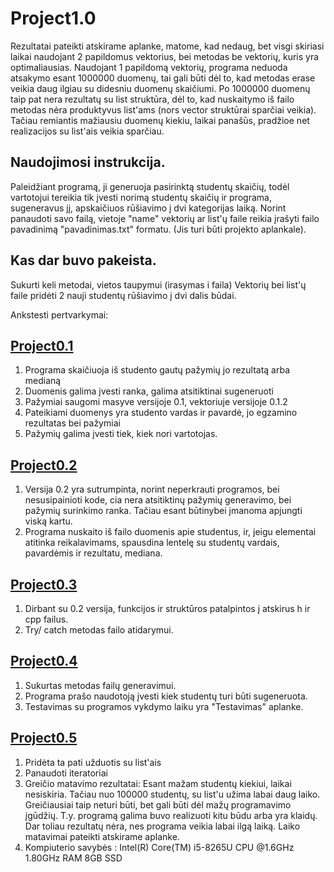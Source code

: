 # Project1.0

Rezultatai pateikti atskirame aplanke, matome, kad nedaug, bet visgi skiriasi laikai naudojant 2 papildomus vektorius, bei metodas be vektorių, kuris yra optimaliausias. Naudojant 1 papildomą vektorių, programa neduoda atsakymo esant 1000000 duomenų, tai gali būti dėl to, kad metodas erase veikia daug ilgiau su didesniu duomenų skaičiumi.
Po 1000000 duomenų taip pat nera rezultatų su list struktūra, dėl to, kad nuskaitymo iš failo metodas nėra produktyvus list'ams (nors vector struktūrai sparčiai veikia). Tačiau remiantis mažiausiu duomenų kiekiu, laikai panašūs, pradžioe net realizacijos su list'ais veikia sparčiau.

## Naudojimosi instrukcija.
 Paleidžiant programą, ji generuoja pasirinktą studentų skaičių, todėl vartotojui tereikia tik įvesti norimą studentų skaičių ir programa, sugeneravus jį, apskaičiuos rūšiavimo į dvi kategorijas laiką.
 Norint panaudoti savo failą, vietoje "name" vektorių ar list'ų faile reikia įrašyti failo pavadinimą "pavadinimas.txt" formatu. (Jis turi būti projekto aplankale).
 
 ## Kas dar buvo pakeista.
 Sukurti keli metodai, vietos taupymui (irasymas i faila)
 Vektorių bei list'ų faile pridėti 2 nauji studentų rūšiavimo į dvi dalis būdai. 


Ankstesti pertvarkymai:
## [Project0.1](https://github.com/Snezana01/Project0.1)
1. Programa skaičiuoja iš studento gautų pažymių jo rezultatą arba medianą
2. Duomenis galima įvesti ranka, galima atsitiktinai sugeneruoti
3. Pažymiai saugomi masyve versijoje 0.1, vektoriuje versijoje 0.1.2
4. Pateikiami duomenys yra studento vardas ir pavardė, jo egzamino rezultatas bei pažymiai
5. Pažymių galima įvesti tiek, kiek nori vartotojas.

## [Project0.2](https://github.com/Snezana01/Project0.2)
1. Versija 0.2 yra sutrumpinta, norint neperkrauti programos, bei nesusipainioti kode, cia nera atsitiktinų pažymių generavimo, bei pažymių surinkimo ranka. Tačiau esant būtinybei įmanoma apjungti viską kartu.
2. Programa nuskaito iš failo duomenis apie studentus, ir, jeigu elementai atitinka reikalavimams, spausdina lentelę su studentų vardais, pavardėmis ir rezultatu, mediana.

## [Project0.3](https://github.com/Snezana01/Project0.3)
1. Dirbant su 0.2 versija, funkcijos ir struktūros patalpintos į atskirus h ir cpp failus.
2. Try/ catch metodas failo atidarymui.

## [Project0.4](https://github.com/Snezana01/Project0.4)
1. Sukurtas metodas failų generavimui.
2. Programa prašo naudotoją įvesti kiek studentų turi būti sugeneruota.
3. Testavimas su programos vykdymo laiku yra "Testavimas" aplanke.

## [Project0.5](https://github.com/Snezana01/Project0.5)
1. Pridėta ta pati užduotis su list'ais
2. Panaudoti iteratoriai
3. Greičio matavimo rezultatai: Esant mažam studentų kiekiui, laikai nesiskiria. Tačiau nuo 100000 studentų, su list'u užima labai daug laiko. Greičiausiai taip neturi būti, bet gali būti dėl mažų programavimo įgūdžių. T.y. programą galima buvo realizuoti kitu būdu arba yra klaidų. Dar toliau rezultatų nėra, nes programa veikia labai ilgą laiką. Laiko matavimai pateikti atskirame aplanke.
4. Kompiuterio savybės : Intel(R) Core(TM) i5-8265U CPU @1.6GHz 1.80GHz RAM 8GB SSD
